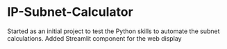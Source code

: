 # IP-Subnet-Calculator
Started as an initial project to test the Python skills to automate the subnet calculations. Added Streamlit component for the web display
